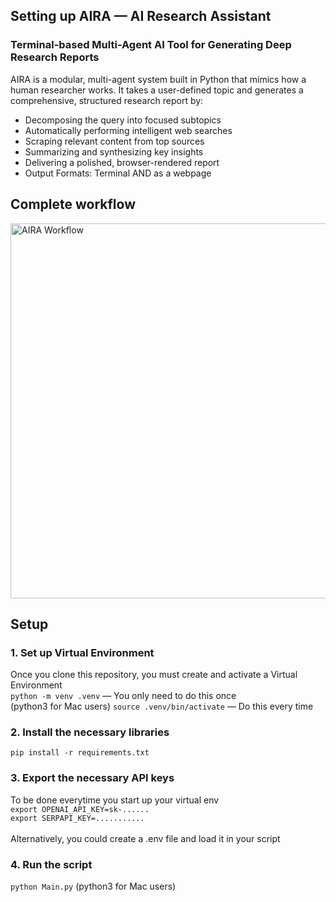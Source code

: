 <h2>Setting up AIRA — AI Research Assistant
<h3>Terminal-based Multi-Agent AI Tool for Generating Deep Research Reports</h3>

AIRA is a modular, multi-agent system built in Python that mimics how a human researcher works. It takes a user-defined topic and generates a comprehensive, structured research report by:
- Decomposing the query into focused subtopics
- Automatically performing intelligent web searches
- Scraping relevant content from top sources
- Summarizing and synthesizing key insights
- Delivering a polished, browser-rendered report
- Output Formats: Terminal AND as a webpage
<h2>Complete workflow</h2><img src="https://raw.githubusercontent.com/ShashwatM3/chatgpt-deep-research/main/assets/workflow.jpeg" alt="AIRA Workflow" width="600"/>
<h2>Setup</h2>
<h3>1. Set up Virtual Environment</h3>
Once you clone this repository, you must create and activate a Virtual Environment<br/>
<code>python -m venv .venv</code> — You only need to do this once<br/> (python3 for Mac users)
<code>source .venv/bin/activate</code> — Do this every time
<h3>2. Install the necessary libraries</h3>
<code>pip install -r requirements.txt</code>
<h3>3. Export the necessary API keys</h3>
To be done everytime you start up your virtual env<br/>
<code>export OPENAI_API_KEY=sk-......</code><br/>
<code>export SERPAPI_KEY=...........</code><br/>
<br/>Alternatively, you could create a .env file and load it in your script
<h3>4. Run the script</h3>
<code>python Main.py</code> (python3 for Mac users)
